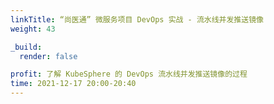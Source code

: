 ```yaml
---
linkTitle: “尚医通” 微服务项目 DevOps 实战 - 流水线并发推送镜像
weight: 43

_build:
  render: false

profit: 了解 KubeSphere 的 DevOps 流水线并发推送镜像的过程
time: 2021-12-17 20:00-20:40
---
```

